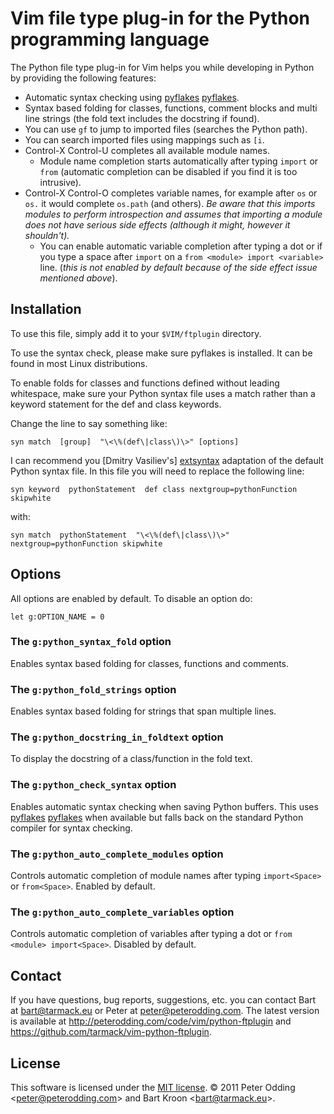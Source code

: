 # Vim file type plug-in for the Python programming language

The Python file type plug-in for Vim helps you while developing in Python by providing the following features:

 * Automatic syntax checking using [pyflakes] [pyflakes].
 * Syntax based folding for classes, functions, comment blocks and multi line strings (the fold text includes the docstring if found).
 * You can use `gf` to jump to imported files (searches the Python path).
 * You can search imported files using mappings such as `[i`.
 * Control-X Control-U completes all available module names.
   * Module name completion starts automatically after typing `import` or `from` (automatic completion can be disabled if you find it is too intrusive).
 * Control-X Control-O completes variable names, for example after `os` or `os.` it would complete `os.path` (and others). *Be aware that this imports modules to perform introspection and assumes that importing a module does not have serious side effects (although it might, however it shouldn't).*
   * You can enable automatic variable completion after typing a dot or if you type a space after `import` on a `from <module> import <variable>` line. (*this is not enabled by default because of the side effect issue mentioned above*).

## Installation

To use this file, simply add it to your `$VIM/ftplugin` directory. 

To use the syntax check, please make sure pyflakes is installed. It can be found in most Linux distributions.

To enable folds for classes and functions defined without leading whitespace, make sure your Python syntax file uses a match rather than a keyword statement for the def and class keywords.

Change the line to say something like:

    syn match  [group]  "\<\%(def\|class\)\>" [options]

I can recommend you [Dmitry Vasiliev's] [extsyntax] adaptation of the default Python syntax file. In this file you will need to replace the following line:

    syn keyword  pythonStatement  def class nextgroup=pythonFunction skipwhite

with:

    syn match  pythonStatement  "\<\%(def\|class\)\>" nextgroup=pythonFunction skipwhite

## Options

All options are enabled by default. To disable an option do:

    let g:OPTION_NAME = 0

### The `g:python_syntax_fold` option

Enables syntax based folding for classes, functions and comments.

### The `g:python_fold_strings` option

Enables syntax based folding for strings that span multiple lines.

### The `g:python_docstring_in_foldtext` option

To display the docstring of a class/function in the fold text.

### The `g:python_check_syntax` option

Enables automatic syntax checking when saving Python buffers. This uses [pyflakes] [pyflakes] when available but falls back on the standard Python compiler for syntax checking.

### The `g:python_auto_complete_modules` option

Controls automatic completion of module names after typing `import<Space>` or `from<Space>`. Enabled by default.

### The `g:python_auto_complete_variables` option

Controls automatic completion of variables after typing a dot or `from <module> import<Space>`. Disabled by default.

## Contact

If you have questions, bug reports, suggestions, etc. you can contact Bart at <bart@tarmack.eu> or Peter at <peter@peterodding.com>. The latest version is available at <http://peterodding.com/code/vim/python-ftplugin> and <https://github.com/tarmack/vim-python-ftplugin>.

## License

This software is licensed under the [MIT license](http://en.wikipedia.org/wiki/MIT_License).
© 2011 Peter Odding &lt;<peter@peterodding.com>&gt; and Bart Kroon &lt;<bart@tarmack.eu>&gt;.


[pyflakes]: http://pypi.python.org/pypi/pyflakes
[extsyntax]: http://www.vim.org/scripts/script.php?script_id=790
